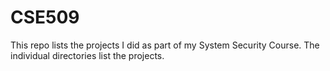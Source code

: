 # CSE509
This repo lists the projects I did as part of my System Security Course. The individual directories list the projects.
